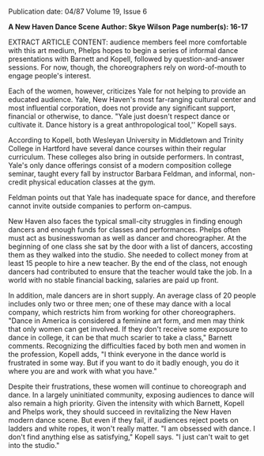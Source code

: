 Publication date: 04/87
Volume 19, Issue 6

**A New Haven Dance Scene**
**Author: Skye Wilson**
**Page number(s): 16-17**

EXTRACT ARTICLE CONTENT:
audience members feel more comfortable with this art medium, Phelps hopes to begin a series of informal dance presentations with Barnett and Kopell, followed by question-and-answer sessions. For now, though, the choreographers rely on word-of-mouth to engage people's interest. 

Each of the women, however, criticizes Yale for not helping to provide an educated audience. Yale, New Haven's most far-ranging cultural center and most influential corporation, does not provide any significant support, financial or otherwise, to dance. "Yale just doesn't respect dance or cultivate it. Dance history is a great anthropological tool,'' Kopell says. 

According to Kopell, both Wesleyan University in Middletown and Trinity College in Hartford have several dance courses within their regular curriculum. These colleges also bring in outside performers. In contrast, Yale's only dance offerings consist of a modern composition college seminar, taught every fall by instructor Barbara Feldman, and informal, non-credit physical education classes at the gym. 

Feldman points out that Yale has inadequate space for dance, and therefore cannot invite outside companies to perform on-campus. 

New Haven also faces the typical small-city struggles in finding enough dancers and enough funds for classes and performances. Phelps often must act as businesswoman as well as dancer and choreographer. At the beginning of one class she sat by the door with a list of dancers, accosting them as they walked into the studio. She needed to collect money from at least 15 people to hire a new teacher. By the end of the class, not enough dancers had contributed to ensure that the teacher would take the job. In a world with no stable financial backing, salaries are paid up front. 

In addition, male dancers are in short supply. An average class of 20 people includes only two or three men; one of these may dance with a local company, which restricts him from working for other choreographers. "Dance in America is considered a feminine art form, and men may think that only women can get involved. If they don't receive some exposure to dance in college, it can be that much scarier to take a class," Barnett comments. Recognizing the difficulties faced by both men and women in the profession, Kopell adds, "I think everyone in the dance world is frustrated in some way. But if you want to do it badly enough, you do it where you are and work with what you have." 

Despite their frustrations, these women will continue to choreograph and dance. In a largely uninitiated community, exposing audiences to dance will also remain a high priority. Given the intensity with which Barnett, Kopell and Phelps work, they should succeed in revitalizing the New Haven modern dance scene. But even if they fail, if audiences reject poets on ladders and white ropes, it won't really matter. "I am obsessed with dance. I don't find anything else as satisfying," Kopell says. "I just can't wait to get into the studio."